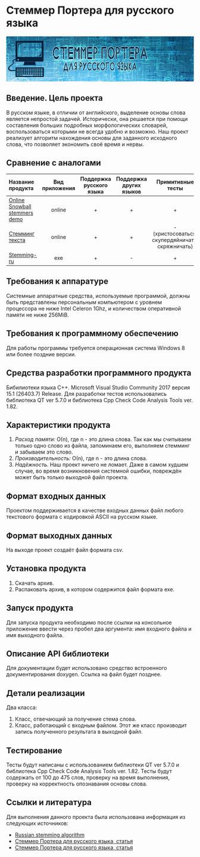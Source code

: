 # Стеммер Портера для русского языка #


<!-- Banner Image -->
![Russian Stemming ](https://github.com/Degranon/Stemming-ru/blob/master/%D0%91%D0%90%D0%9D%D0%9D%D0%95%D0%A0%20%D0%94%D0%9B%D0%AF%20%D0%A1%D0%A2%D0%95%D0%9C%D0%9C%D0%95%D0%A0%D0%90%D1%80%D1%83%D1%81.png)

## Введение. Цель проекта ##

В русском языке, в отличии от английского, выделение основы слова является непростой задачей. Исторически, она решается при помощи составления больших подробных морфологических словарей, воспользоваться которыми не всегда удобно и возможно. Наш проект реализует алгоритм нахождения основы для заданного исходного слова, что позволяет экономить своё время и нервы.

## Сравнение с аналогами ##

|Название продукта|Вид приложения|Поддержка русского языка|Поддержка других языков|Примитивные тесты|Язык программирования|
|:-----------------|:--------------:|:------------------------:|:-----------------------:|:-----------------:|:---------------------:|
|[Online Snowball stemmers demo](http://proiot.ru/jssnowball/)|online|+|+|+|JavaScript|
|[Стемминг текста](http://www.solarix.ru/for_developers/api/stemmer.shtml)|online|+|+|- (христосоваться, скупердяйничать, скряжничать)|PHP|
|[Stemming-ru](https://github.com/Degranon/Stemming-ru)|exe|+|-|+|C++|

## Требования к аппаратуре ##

Системные аппаратные средства, используемые программой, должны быть представлены персональным компьютером с уровнем процессора не ниже Intel Celeron 1Ghz, и количеством оперативной памяти не ниже 256MiB.

## Требования к программному обеспечению ##

Для работы программы требуется операционная система Windows 8 или более поздние версии. 

## Средства разработки программного продукта ##

Бибилиотеки языка C++. Microsoft Visual Studio Community 2017 версия 15.1 (26403.7) Release.
Для разработки тестов использовались библиотека QT ver 5.7.0 и библиотека Cpp Check Code Analysis Tools ver. 1.82.

## Характеристики продукта ##

1. *Расход памяти:* О(n), где n - это длина слова. Так как мы считываем только одно слово из файла, запоминаем его, выполняем стемминг и забываем это слово.
2. *Производительность:* О(n), где n - это длина слова.
3. *Надёжность.* Наш проект ничего не ломает. Даже в самом худшем случае, во время возникновения системной ошибки, повреждён может быть только выходной файл проекта.

## Формат входных данных ##

Проектом поддерживается в качестве входных данных файл любого текстового формата с кодировкой ASCII на русском языке. 

## Формат выходных данных ##

На выходе проект создаёт файл формата csv.

## Установка продукта ##

1. Скачать архив.
2. Распаковать архив, в котором содержится файл формата exe.

## Запуск продукта ##

Для запуска продукта необходимо после ссылки на консольное приложение ввести через пробел два аргумента: имя входного файла и имя выходного файла.

## Описание API библиотеки ##

Для документации будет использовано средство встроенного документирования doxygen. Ссылка на файл будет позднее.

## Детали реализации ##

Два класса:
1. Класс, отвечающий за получение стема слова.
2. Класс, работающий с входным файлом. Этот же класс производит запись полученного результата в выходной файл.

## Тестирование ##

Тесты будут написаны с использованием библиотеки QT ver 5.7.0 и библиотека Cpp Check Code Analysis Tools ver. 1.82.
Тесты будут содержать от 100 до 475 слов, проверку на время выполнения, проверку на корректность опознавания основы слова.

## Ссылки и литература ##

Для выполнения данного проекта была использована информация из следующих источников:
* [Russian stemming algorithm](http://snowball.tartarus.org/algorithms/russian/stemmer.html)
* [Стеммер Портера для русского языка, статья](http://www.algorithmist.ru/2010/12/porter-stemmer-russian.html)
* [Стеммер Портера для русского языка, статья](https://medium.com/@eigenein/%D1%81%D1%82%D0%B5%D0%BC%D0%BC%D0%B5%D1%80-%D0%BF%D0%BE%D1%80%D1%82%D0%B5%D1%80%D0%B0-%D0%B4%D0%BB%D1%8F-%D1%80%D1%83%D1%81%D1%81%D0%BA%D0%BE%D0%B3%D0%BE-%D1%8F%D0%B7%D1%8B%D0%BA%D0%B0-d41c38b2d340)
